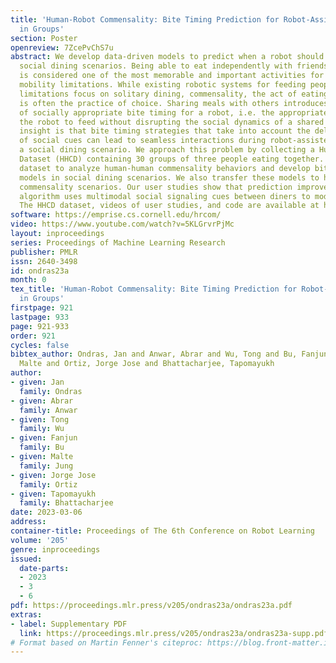 ```yaml
---
title: 'Human-Robot Commensality: Bite Timing Prediction for Robot-Assisted Feeding
  in Groups'
section: Poster
openreview: 7ZcePvChS7u
abstract: We develop data-driven models to predict when a robot should feed during
  social dining scenarios. Being able to eat independently with friends and family
  is considered one of the most memorable and important activities for people with
  mobility limitations. While existing robotic systems for feeding people with mobility
  limitations focus on solitary dining, commensality, the act of eating together,
  is often the practice of choice. Sharing meals with others introduces the problem
  of socially appropriate bite timing for a robot, i.e. the appropriate timing for
  the robot to feed without disrupting the social dynamics of a shared meal. Our key
  insight is that bite timing strategies that take into account the delicate balance
  of social cues can lead to seamless interactions during robot-assisted feeding in
  a social dining scenario. We approach this problem by collecting a Human-Human Commensality
  Dataset (HHCD) containing 30 groups of three people eating together. We use this
  dataset to analyze human-human commensality behaviors and develop bite timing prediction
  models in social dining scenarios. We also transfer these models to human-robot
  commensality scenarios. Our user studies show that prediction improves when our
  algorithm uses multimodal social signaling cues between diners to model bite timing.
  The HHCD dataset, videos of user studies, and code are available at https://emprise.cs.cornell.edu/hrcom/
software: https://emprise.cs.cornell.edu/hrcom/
video: https://www.youtube.com/watch?v=5KLGrvrPjMc
layout: inproceedings
series: Proceedings of Machine Learning Research
publisher: PMLR
issn: 2640-3498
id: ondras23a
month: 0
tex_title: 'Human-Robot Commensality: Bite Timing Prediction for Robot-Assisted Feeding
  in Groups'
firstpage: 921
lastpage: 933
page: 921-933
order: 921
cycles: false
bibtex_author: Ondras, Jan and Anwar, Abrar and Wu, Tong and Bu, Fanjun and Jung,
  Malte and Ortiz, Jorge Jose and Bhattacharjee, Tapomayukh
author:
- given: Jan
  family: Ondras
- given: Abrar
  family: Anwar
- given: Tong
  family: Wu
- given: Fanjun
  family: Bu
- given: Malte
  family: Jung
- given: Jorge Jose
  family: Ortiz
- given: Tapomayukh
  family: Bhattacharjee
date: 2023-03-06
address:
container-title: Proceedings of The 6th Conference on Robot Learning
volume: '205'
genre: inproceedings
issued:
  date-parts:
  - 2023
  - 3
  - 6
pdf: https://proceedings.mlr.press/v205/ondras23a/ondras23a.pdf
extras:
- label: Supplementary PDF
  link: https://proceedings.mlr.press/v205/ondras23a/ondras23a-supp.pdf
# Format based on Martin Fenner's citeproc: https://blog.front-matter.io/posts/citeproc-yaml-for-bibliographies/
---
```

